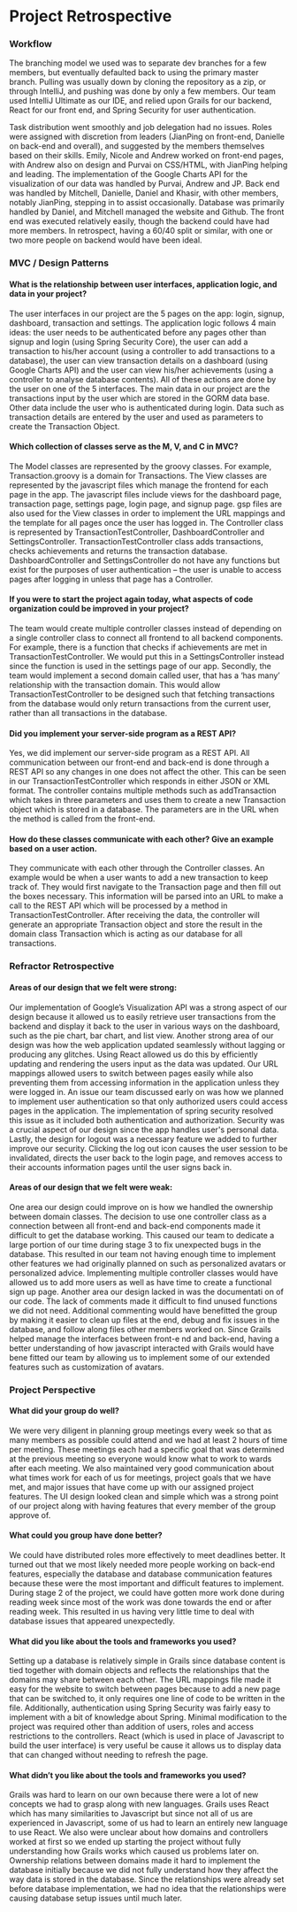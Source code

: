 # Project Retrospective

### Workflow

The branching model we used was to separate dev branches for a few members, but eventually defaulted back to using the primary master branch. Pulling was usually down by 
cloning the repository as a zip, or through IntelliJ, and pushing was done by only a few members. 
Our team used IntelliJ Ultimate as our IDE, and relied upon Grails for our backend, React for our 
front end, and Spring Security for user authentication.    
  
Task distribution went smoothly and job delegation had no issues. Roles were assigned 
with discretion from leaders (JianPing on front-end, Danielle on back-end and overall), and suggested by the members themselves based on their skills. Emily, Nicole and Andrew worked 
on front-end pages, with Andrew also on design and Purvai on CSS/HTML, with JianPing helping and leading. The implementation of the  Google Charts API for the visualization of our 
data was handled by Purvai, Andrew and JP. Back end was handled by Mitchell, Danielle, Daniel and Khasir, with other members, notably JianPing, stepping in to assist occasionally. 
Database was primarily handled by Daniel, and Mitchell managed the website and Github. The front end was executed relatively easily, though the backend 
could have had more members. In retrospect, having a 60/40 split or similar, with one or two more people on backend would have 
been ideal.   

### MVC / Design Patterns

#### What is the relationship between user interfaces, application logic, and data in your project?  
  
The user interfaces in our project are the 5 pages on the app: login, signup, dashboard, transaction and settings. 
The application logic follows 4 main ideas: the user needs to be authenticated before any pages other than 
signup and login (using Spring Security Core), the user can add a transaction to his/her account (using a 
controller to add transactions to a database), the user can view transaction details on a dashboard (using 
Google Charts API) and the user can view his/her achievements (using a controller to analyse database 
contents). All of these actions are done by the user on one of the 5 interfaces. The main data in our project are 
the transactions input by the user which are stored in the GORM data base. Other data include the user who is 
authenticated during login. Data such as transaction details are entered by the user and used as parameters to 
create the Transaction Object.  

#### Which collection of classes serve as the M, V, and C in MVC?   

The Model classes are represented by the groovy classes. For example, Transaction.groovy is a domain for 
Transactions. The View classes are represented by the javascript files which manage the frontend for each page 
in the app. The javascript files include views for the dashboard page, transaction page, settings page, login 
page, and signup page. gsp files are also used for the View classes in order to implement the URL mappings 
and the template for all pages once the user has logged in.  The Controller class is represented by 
TransactionTestController, DashboardController and SettingsController. TransactionTestController class adds 
transactions, checks achievements and returns the transaction database. DashboardController and 
SettingsController do not have any functions but exist for the purposes of user authentication – the user is 
unable to access pages after logging in unless that page has a Controller.   

#### If you were to start the project again today, what aspects of code organization could be improved in your project?   

The team would create multiple controller classes instead of depending on a single controller class to connect all frontend to all backend components. For example, there is a function that checks if achievements are met in 
TransactionTestController. We would put this in a SettingsController instead since the function is used in the 
settings page of our app. Secondly, the team would implement a second domain called user, that has a ‘has many’ relationship with the transaction domain. This would allow TransactionTestController to be designed 
such that fetching transactions from the database would only return transactions from the current user, rather than all transactions in the database.   

#### Did you implement your server-side program as a REST API?  

Yes, we did implement our server-side program as a REST API. All communication between our front-end 
and back-end is done through a REST API so any changes in one does not affect the other. 
This can be seen in our TransactionTestController which responds in either JSON or XML format. The controller 
contains multiple methods such as addTransaction which takes in three parameters and uses them to 
create a new Transaction object which is stored in a database. The parameters are in the URL when the 
method is called from the front-end.  

#### How do these classes communicate with each other? Give an example based on a user action.   

They communicate with each other through the Controller classes. An example would be when a user 
wants to add a new transaction to keep track of. They would first navigate to the Transaction page and 
then fill out the boxes necessary. This information will be parsed into an URL to make a call to the REST 
API which will be processed by a method in TransactionTestController. After receiving the data, the 
controller will generate an appropriate Transaction object and store the result in the domain class 
Transaction which is acting as our database for all transactions.   

### Refractor Retrospective   

#### Areas of our design that we felt were strong: 

Our implementation of Google’s Visualization API was a strong aspect of our design because it allowed us to easily retrieve user transactions from the backend and display 
it back 
to the user 
in various ways 
on the dashboard, such 
as the pie chart, bar chart, and list view. Another strong 
area 
of our design was how the web application updated seamlessly without lagging or
producing 
any glitches. Using React allowed 
us
do this 
by efficiently updating and rendering the 
users input 
as the data was updated. 
Our 
URL mappings allowed users 
to switch between 
pages easily while also preventing them from accessing 
information 
in the application unless 
they were logged in. 
An issue our team discussed early 
on was how
we planned 
to implement 
user authentication 
so that only authorized users could access pages 
in the application. The implementation 
of spring security resolved this issue as
it included both authentication and 
authorization. Security was a crucial aspect 
of our design since the app handles user's personal 
data. Lastly, the design for logout was a necessary feature 
we added to further improve our 
security. Clicking the log 
out icon causes the user session to
be invalidated, directs the user back 
to the login page, and removes access 
to their accounts information pages until the user 
signs back in.  

#### Areas of our design that we felt were weak:   

One area 
our design could improve 
on
is how 
we handled the ownership between domain 
classes. The decision 
to use one controller class 
as a connection between all front-end and 
back-end components 
made
it difficult 
to
get the database working. This caused 
our team 
to
dedicate a large portion 
of
our time during stage 3 
to fix unexpected bugs 
in the database. This 
resulted 
in our team not having enough time 
to implement other features 
we had originally 
planned 
on such 
as personalized avatars 
or personalized advice. Implementing multiple 
controller classes would have allowed 
us
to add more users 
as well 
as have time 
to create a 
functional sign 
up page. Another area our design lacked 
in was the documentati
on
of our code. 
The lack 
of comments made 
it difficult 
to find unused functions 
we did not need. Additional 
commenting would have benefitted the group 
by making 
it easier 
to clean 
up files 
at the end, 
debug and fix issues 
in the database, and follow along files other members 
worked 
on. Since 
Grails helped manage the interfaces between front-e
nd and back-end, having a better 
understanding 
of how javascript interacted with Grails would have bene
fitted our team 
by
allowing 
us
to implement some 
of our extended features such 
as customization 
of avatars.  

### Project Perspective   

#### What did your group do well?  

We were very diligent in planning group meetings every week so that as 
many members as possible 
could attend and we had at least 2 hours of time per meeting. These 
meetings each had a specific goal 
that was determined at the previous meeting so everyone would know what to work to
wards after each 
meeting. We also maintained very good communication about what times work for each of us for 
meetings, project goals that we have met, and major issues that have come up with our assigned project 
features. The UI design looked clean and simple which was a strong point of 
our project along with 
having features that every member of the group approve of.  

#### What could you group have done better?  

We could have distributed roles more effectively to meet deadlines better. It turned out that we most 
likely needed more people working on back-end features, especially the database and database 
communication features because these were the most important and difficult features to implement. 
During stage 2 of the project, we could have gotten more work done during reading week since most of 
the work was done towards the end or after reading week. This resulted in us having very little time to 
deal with database issues that appeared unexpectedly.   

#### What did you like about the tools and frameworks you used?   

Setting up a database is relatively simple in Grails since database content is tied together with domain 
objects and reflects the relationships that the domains may share between each other. The URL 
mappings file made it easy for the website to switch between pages because to add a new page that can 
be switched to, it only requires one line of code to be written in the file. Additionally, authentication 
using Spring Security was fairly easy to implement with a bit of knowledge about Spring. Minimal 
modification to the project was required other than addition of users, roles 
and access restrictions to the controllers. React (which is used in place of Javascript to build the user interface) is very useful be
cause it allows us to display data that can changed without needing to refresh the page.   

#### What didn’t you like about the tools and frameworks you used?   

Grails was hard to learn on our own because there were a lot of new concepts we 
had to grasp along 
with new languages. Grails uses React which has many similarities to Javascript but since not all of us are 
experienced in Javascript, some of us had to learn an entirely new language to use React. 
We also were unclear about how domains and controllers worked at first so we ended up starting the project without 
fully understanding how Grails works which caused us problems later on. Ownership relations between 
domains made it hard to implement the database initially because we did 
not fully understand how they 
affect the way data is stored in the database. Since the relationships were already set before database 
implementation, we had no idea that the relationships were causing database setup issues until much later.   

